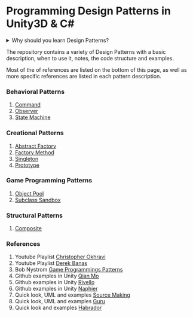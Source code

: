 # Programming Design Patterns in Unity3D & C#

<details><summary> Why should you learn Design Patterns?
</summary>
<p>

Code Complete 2nd ed. by Steve McConnell says:

*Design patterns provide the cores of ready-made solutions that can be used to solve many of software’s most common problems. Some software problems require solutions that are derived from first principles. But most problems are similar to past problems, and those can be solved using similar solutions, or patterns* ...

*Patterns provide several benefits that fully custom design doesn’t: they reduce complexity by providing ready-made abstractions If you say, “This code uses a Factory Method to create instances of derived classes,” other programmers on your project will understand that your code involves a fairly rich set of inter-relationships and programming protocols, all of which are invoked when you refer to the design pattern of Factory Method. The Factory Method is a pattern that allows you to instantiate any class derived from a specific base class without needing to keep track of the individual derived classes anywhere but the Factory Method.*

*You don’t have to spell out every line of code for other programmers to understand the design approach found in your code. Patterns reduce errors by institutionalizing details of common solutions Software design problems contain nuances that emerge fully only after the problem has been solved once or twice (or three times, or four times, or...). Because patterns represent standardized ways of solving common problems, they embody the wisdom accumulated from years of attempting to solve those problems, and they also embody the corrections to the false attempts that people have made in solving those problems.*

*Using a design pattern is thus conceptually similar to using library code instead of writing your own. Sure, everybody has written a custom Quicksort a few times, but what are the odds that your custom version will be fully correct on the first try? Similarly, numerous design problems are similar enough to past problems that you’re better off using a prebuilt design solution than creating a novel solution.*

*Patterns provide heuristic value by suggesting design alternatives A designer who’s familiar with common patterns can easily run through a list of patterns and ask “Which of these patterns fits my design problem?” Cycling through a set of familiar alternatives is immeasurably easier than creating a custom design solution out of whole cloth. And the code arising from a familiar pattern will also be easier for readers of the code to understand than fully custom code would be.*

*Patterns streamline communication by moving the design dialog to a higher level In addition to their complexity-management benefit, design patterns can accelerate design discussions by allowing designers to think and discuss at a larger level of gran-
ularity. If you say “I can’t decide whether I should use a Creator or a Factory Method in this situation,” you’ve communicated a great deal with just a few words—as long as you and your listener are both familiar with those patterns. Imagine how much longer
it would take you to dive into the details of the code for a Creator pattern and the code for a Factory Method pattern and then compare and contrast the two approaches.*

*Patterns are familiar to most experienced programmers, and assigning recognizable names to them supports efficient and effective com-
munication about them.*

*One potential trap with patterns is force-fitting code to use a pattern. In some cases, shifting code slightly to conform to a well-recognized pattern will improve understandability of the code. But if the code has to be shifted too far, forcing it to look like a standard pattern can sometimes increase complexity.*

*Another potential trap with patterns is feature-itis: using a pattern because of a desire to try out a pattern rather than because the pattern is an appropriate design solution. Overall, design patterns are a powerful tool for managing complexity."*

</p>
</details>


The repository contains a variety of Design Patterns with a basic description, when to use it, notes, the code structure and examples. 

Most of the of references are listed on the bottom of this page, as well as more specific references are listed in each pattern description.

### Behavioral Patterns
  1. [Command](https://github.com/ycarowr/DesignPatterns/tree/master/Assets/Behavioral/Command)
  2. [Observer](https://github.com/ycarowr/DesignPatterns/tree/master/Assets/Behavioral/Observer)
  3. [State Machine](https://github.com/ycarowr/DesignPatterns/tree/master/Assets/Behavioral/StateMachine)

### Creational Patterns
  1. [Abstract Factory](https://github.com/ycarowr/DesignPatterns/tree/master/Assets/Creational/AbstractFactory)
  2. [Factory Method](https://github.com/ycarowr/DesignPatterns/tree/master/Assets/Creational/FactoryMethod)
  3. [Singleton](https://github.com/ycarowr/DesignPatterns/tree/master/Assets/Creational/Singleton)
  4. [Prototype](https://github.com/ycarowr/Unity-Design-Patterns/tree/master/Assets/Creational/Prototype)

### Game Programming Patterns
  1. [Object Pool](https://github.com/ycarowr/DesignPatterns/tree/master/Assets/GameProgramming/ObjectPooler)
  2. [Subclass Sandbox](https://github.com/ycarowr/Unity-Design-Patterns/tree/master/Assets/GameProgramming/SubClassSandbox)
  
### Structural Patterns
  1. [Composite](https://github.com/ycarowr/Unity-Design-Patterns/tree/master/Assets/Structural/Composite)

### References

1. Youtube Playlist [Christopher Okhravi](https://www.youtube.com/playlist?list=PLrhzvIcii6GNjpARdnO4ueTUAVR9eMBpc)
2. Youtube Playlist [Derek Banas](https://www.youtube.com/playlist?list=PLF206E906175C7E07)
3. Bob Nystrom [Game Programmings Patterns](https://gameprogrammingpatterns.com/contents.html)
4. Github examples in Unity [Qian Mo](https://github.com/QianMo/Unity-Design-Pattern)
5. Github examples in Unity [Rivello](https://github.com/srivello/UnityDesignPatterns)
6. Github examples in Unity [Naphier](https://github.com/Naphier/unity-design-patterns)
6. Quick look, UML and examples [Source Making](https://sourcemaking.com/design_patterns)
7. Quick look, UML and examples [Guru](https://refactoring.guru/design-patterns)
8. Quick look and examples [Habrador](https://www.habrador.com/tutorials/programming-patterns)
